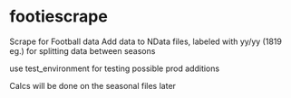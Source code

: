 # footiescrape
Scrape for Football data
Add data to NData files, labeled with yy/yy (1819 eg.) for splitting data between seasons

use test_environment for testing possible prod additions

Calcs will be done on the seasonal files later
